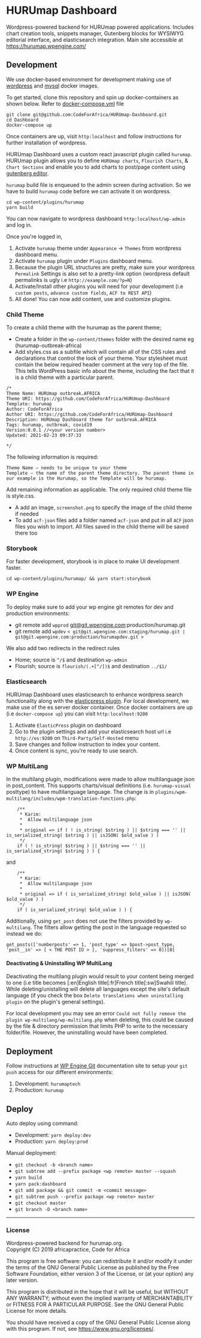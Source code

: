 # HURUmap Dashboard

Wordpress-powered backend for HURUmap powered applications. Includes chart creation tools, snippets manager, Gutenberg blocks for WYSIWYG editorial interface, and elasticsearch integration. Main site accessible at https://hurumap.wpengine.com/

## Development
We use docker-based environment for development making use of [wordpress](https://hub.docker.com/_/wordpress/) and [mysql](https://hub.docker.com/_/mysql) docker images.

To get started, clone this repository and spin up docker-containers as shown below. Refer to [docker-compose.yml](https://github.com/CodeForAfrica/HURUmap-Dashboard/blob/master/docker-compose.yml) file

```shell
git clone git@github.com:CodeForAfrica/HURUmap-Dashboard.git
cd Dashboard
docker-compose up
```

Once containers are up, visit `http:localhost` and follow instructions for further installation of wordpress.

HURUmap Dashboard uses a custom react javascript plugin called `hurumap`. HURUmap plugin allows you to define `HURUmap charts`, `Flourish Charts`, & `Chart Sections` and enable you to add charts to post/page content using [gutenberg editor](https://wordpress.org/gutenberg/).

`hurumap` build file is enqueued to the admin screen during activation. So we have to build `hurumap` code before we can activate it on wordpress.

```shell
cd wp-content/plugins/hurumap
yarn build
```

You can now navigate to wordpress dashboard `http:localhost/wp-admin` and log in.

Once you're logged in,

1. Activate `hurumap` theme under `Appearance` -> `Themes` from wordpress dashboard menu. 
2. Activate `hurumap` plugin under `Plugins` dashboard menu.
3. Because the plugin URL structures are pretty, make sure your wordpress `Permalink` Settings is also set to a pretty-link option (wordpress default permalinks is ugly i.e `http://example.com/?p=N`)
4. Activate/Install other plugins you will need for your development (i.e `custom posts`, `advance custom fields`, `ACF to REST API`)
5. All done! You can now add content, use and customize plugins.


### Child Theme

To create a child theme with the hurumap as the parent theme;

 - Create a folder in the  `wp-content/themes` folder  with the desired name eg (hurumap-outbreak-africa)
 - Add styles.css as a subfile which will contain all of the CSS rules and declarations that control the look of your theme. Your stylesheet must contain the below required header comment at the very top of the file. This tells WordPress basic info about the theme, including the fact that it is a child theme with a particular parent.
```
/*
Theme Name: HURUmap outbreak.AFRICA
Theme URI: https://github.com/CodeForAfrica/HURUmap-Dashboard
Template: hurumap
Author: CodeForAfrica
Author URI: https://github.com/CodeForAfrica/HURUmap-Dashboard
Description: HURUmap Dashboard theme for outbreak.AFRICA
Tags: hurumap, outbreak, covid19
Version:0.0.1 //<your version number>
Updated: 2021-02-23 09:37:33

*/

```
The following information is required:

    Theme Name – needs to be unique to your theme
    Template – the name of the parent theme directory. The parent theme in our example is the Hurumap, so the Template will be hurumap. 
    
Add remaining information as applicable. The only required child theme file is style.css.
- A add an image, `screenshot.png` to specify the image of the child theme if needed
- To add `acf-json` files add a folder named `acf-json` and put in all `ACF` json files you wish to import. All files saved in the child theme will be saved there too

### Storybook

For faster development, storybook is in place to make UI development faster.

`cd wp-content/plugins/hurumap/ && yarn start:storybook`

### WP Engine

To deploy make sure to add your wp engine git remotes for dev and production environments:

- git remote add `wpprod` git@git.wpengine.com:production/hurumap.git
- git remote add `wpdev` `< git@git.wpengine.com:staging/hurumap.git | git@git.wpengine.com:production/hurumapdev.git >`

We also add two redirects in the redirect rules

- Home; source is `^/$` and destination `wp-admin`
- Flourish; source is `flourish/(.+[^/])$` and destination `../$1/`

### Elasticsearch
HURUmap Dashboard uses elasticsearch to enhance wordpress search functionality along with the [elasticpress plugin](https://wordpress.org/plugins/elasticpress/).  For local development, we make use of the es server docker container. Once docker containers are up (i.e `docker-compose up`) you can visit `http:localhost:9200` 

1. Activate `ElasticPress` plugin on dashboard
2. Go to the plugin settings and add your elasticsearch host url i.e `http://es:9200` on `Third-Party/Self-Hosted` menu
3. Save changes and follow instruction to index your content.
4. Once content is sync, you're ready to use search. 


### WP MultiLang

In the multilang plugin, modifications were made to allow multilanguage json in post_content. This supports charts/visual definitions (i.e. `hurumap-visual` posttype) to have multilanguage language. The change is in `plugins/wpm-multilang/includes/wpm-translation-functions.php`:

```
	/**
	 * Karim:
	 *  Allow multilanguage json
	 * 
	 * original => if ( ! is_string( $string ) || $string === '' || is_serialized_string( $string ) || isJSON( $old_value ) )
	 */
	if ( ! is_string( $string ) || $string === '' || is_serialized_string( $string ) ) { 
```

and 

```
	/**
	 * Karim:
	 *  Allow multilanguage json
	 * 
	 * original => if ( is_serialized_string( $old_value ) || isJSON( $old_value ) ) 
	 */
	if ( is_serialized_string( $old_value ) ) {
```

Additionally, using `get_post` does not use the filters provided by `wp-multilang`. The filters allow getting the post in the language requested so instead we do:

```
get_posts(['numberposts' => 1, 'post_type' => $post->post_type, 'post__in' => [ < THE POST ID > ], 'suppress_filters' => 0])[0]
```

#### Deactivating & Uninstalling WP MultiLang
Deactivating the multilang plugin would result to your content being merged to one (i.e title becomes [:en]English title[:fr]French title[:sw]Swahili title). While deleting/unistalling will delete all languages except the site's default language (if you check the box `Delete translations when uninstalling plugin` on the plugin's general settings).

For local development you may see an error `Could not fully remove the plugin wp-multilang/wp-multilang.php` when deleting, this could be caused by the file & directory permission that limits PHP to write to the necessary folder/file. However, the uninstalling would have been completed. 


## Deployment

Follow instructions at [WP Engine Git](https://wpengine.com/git/) documentation site to setup your `git push` access for our different environments:

1. Development: `hurumaptech`
2. Production: `hurumap`

## Deploy

Auto deploy using command:

- Development: `yarn deploy:dev`
- Production: `yarn deploy:prod`

Manual deployment:

- `git checkout -b <branch name>`
- `git subtree add --prefix package <wp remote> master --squash`
- `yarn build`
- `yarn pack:dashboard`
- `git add package && git commit -m <commit message>`
- `git subtree push --prefix package <wp remote> master`
- `git checkout master`
- `git branch -D <branch name>`


---

### License

Wordpress-powered backend for hurumap.org.  
Copyright (C) 2019  africapractice, Code for Africa

This program is free software: you can redistribute it and/or modify
it under the terms of the GNU General Public License as published by
the Free Software Foundation, either version 3 of the License, or
(at your option) any later version.

This program is distributed in the hope that it will be useful,
but WITHOUT ANY WARRANTY; without even the implied warranty of
MERCHANTABILITY or FITNESS FOR A PARTICULAR PURPOSE.  See the
GNU General Public License for more details.

You should have received a copy of the GNU General Public License
along with this program.  If not, see <https://www.gnu.org/licenses/>.
